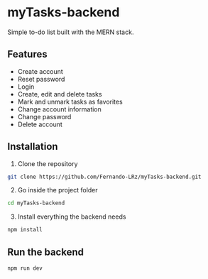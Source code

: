 # myTasks-backend
Simple to-do list built with the MERN stack. 

## Features
 * Create account
 * Reset password
 * Login
 * Create, edit and delete tasks
 * Mark and unmark tasks as favorites
 * Change account information
 * Change password
 * Delete account
 
## Installation
1. Clone the repository
```bash
git clone https://github.com/Fernando-LRz/myTasks-backend.git
``` 
2. Go inside the project folder
```bash
cd myTasks-backend
```
3. Install everything the backend needs
```bash
npm install
```

## Run the backend
```bash
npm run dev
```
